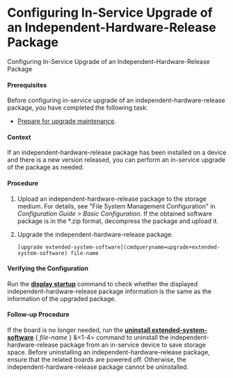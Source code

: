 Configuring In-Service Upgrade of an Independent-Hardware-Release Package
=========================================================================

Configuring In-Service Upgrade of an Independent-Hardware-Release Package

#### Prerequisites

Before configuring in-service upgrade of an independent-hardware-release package, you have completed the following task:

* [Prepare for upgrade maintenance](gx_upgrade_cfg_0005.html).

#### Context

If an independent-hardware-release package has been installed on a device and there is a new version released, you can perform an in-service upgrade of the package as needed.


#### Procedure

1. Upload an independent-hardware-release package to the storage medium. For details, see "File System Management Configuration" in *Configuration Guide > Basic Configuration*. If the obtained software package is in the \*.zip format, decompress the package and upload it.
2. Upgrade the independent-hardware-release package.
   
   
   ```
   [upgrade extended-system-software](cmdqueryname=upgrade+extended-system-software) file-name
   ```

#### Verifying the Configuration

Run the [**display startup**](cmdqueryname=display+startup) command to check whether the displayed independent-hardware-release package information is the same as the information of the upgraded package.


#### Follow-up Procedure

If the board is no longer needed, run the [**uninstall extended-system-software**](cmdqueryname=uninstall+extended-system-software) { *file-name* } &<1-4> command to uninstall the independent-hardware-release package from an in-service device to save storage space. Before uninstalling an independent-hardware-release package, ensure that the related boards are powered off. Otherwise, the independent-hardware-release package cannot be uninstalled.